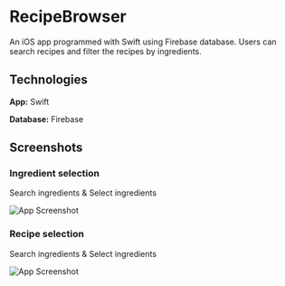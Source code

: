 
# RecipeBrowser

An iOS app programmed with Swift using Firebase database.
Users can search recipes and filter the recipes by ingredients.





## Technologies

**App:** Swift

**Database:** Firebase


## Screenshots
### Ingredient selection

Search ingredients & Select ingredients

![App Screenshot](https://i.ibb.co/BTmx4Yy/Recipe.png)

### Recipe selection

Search ingredients & Select ingredients

![App Screenshot](https://i.ibb.co/92ghdbP/Ingredient-1.png)

